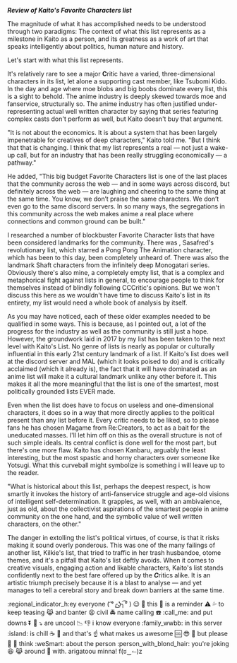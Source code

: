 _____Review of Kaito's Favorite Characters list_____

The magnitude of what it has accomplished needs to be understood through two paradigms: The context of what this list represents as a milestone in Kaito as a person, and its greatness as a work of art that speaks intelligently about politics, human nature and history.

Let's start with what this list represents.

It's relatively rare to see a major **C**ritic have a varied, three-dimensional characters in its list, let alone a supporting cast member, like Tsubomi Kido. In the day and age where moe blobs and big boobs dominate every list, this is a sight to behold. The anime industry is deeply skewed towards moe and fanservice, structurally so. The anime industry has often justified under-representing actual well written character by saying that series featuring complex casts don't perform as well, but Kaito doesn't buy that argument.

"It is not about the economics. It is about a system that has been largely impenetrable for creatives of deep characters," Kaito told me. "But I think that that is changing. I think that my list represents a real — not just a wake-up call, but for an industry that has been really struggling economically — a pathway."



He added, "This big budget Favorite Characters list is one of the last places that the community across the web — and in some ways across discord, but definitely across the web — are laughing and cheering to the same thing at the same time. You know, we don’t praise the same characters. We don’t even go to the same discord servers. In so many ways, the segregations in this community across the web makes anime a real place where connections and common ground can be built."

I researched a number of blockbuster Favorite Character lists that have been considered landmarks for the community. There was , Sasafred's revolutionary list, which starred a Pong Pong The Animation character, which has been to this day, been completely unheard of. There was also the landmark Shaft characters from the infinitely deep Monogatari series. Obviously there's also mine, a completely empty list, that is a complex and metaphorical fight against lists in general, to encourage people to think for themselves instead of blindly following CCCritic's opinions. But we won't discuss this here as we wouldn't have time to discuss Kaito's list in its entirety, my list would need a whole book of analysis by itself.

As you may have noticed, each of these older examples needed to be qualified in some ways. This is because, as I pointed out, a lot of the progress for the industry as well as the community is still just a hope. However, the groundwork laid in 2017 by my list has been taken to the next level with Kaito's List. No genre of lists is nearly as popular or culturally influential in this early 21st century landmark of a list. If Kaito's list does well at the discord server and MAL (which it looks poised to do) and is critically acclaimed (which it already is), the fact that it will have dominated as an anime list will make it a cultural landmark unlike any other before it. This makes it all the more meaningful that the list is one of the smartest, most politically grounded lists EVER made.

Even when the list does have to focus on useless and one-dimensional characters, it does so in a way that more directly applies to the political present than any list before it. Every critic needs to be liked, so to please fans he has chosen Magame from Re:Creators, to act as a bait for the uneducated masses. I'll let him off on this as the overall structure is not of such simple ideals. Its central conflict is done well for the most part, but there's one more flaw. Kaito has chosen Kanbaru, arguably the least interesting, but the most spastic and horny characters over someone like Yotsugi. What this curveball might symbolize is something i will leave up to the reader.


"What is historical about this list, perhaps the deepest respect, is how smartly it invokes the history of anti-fanservice struggle and age-old visions of intelligent self-determination. It grapples, as well, with an ambivalence, just as old, about the collectivist aspirations of the smartest people in anime community on the one hand, and the symbolic value of well written characters, on the other."

The danger in extolling the list's political virtues, of course, is that it risks making it sound overly ponderous. This was one of the many failings of another list, Kilkie's list, that tried to traffic in her trash husbandoe, otome themes, and it's a pitfall that Kaito's list deftly avoids. When it comes to creative visuals, engaging action and likable characters, Kaito's list stands confidently next to the best fare offered up by the ***C***ritics alike. It is an artistic triumph precisely because it is a blast to analyse — and yet manages to tell a cerebral story and break down barriers at the same time.




:regional_indicator_h:ey everyone ( ͡°╭͜ʖ╮͡° ) :wink: :wave: this :triumph: is a reminder :warning: :sweat_drops: to keep teasing :joy_cat: and banter :tired_face: civil :oncoming_police_car: name calling :telephone: :call_me: and put downs :arrow_double_down: :arrow_down_small: :arrow_heading_down: are uncool :chart_with_downwards_trend: :thumbsdown:
i know everyone :family_wwbb: in this server :island: is chill :coffee: :eggplant: and that's :point_up: what makes us awesome :cool: :sunglasses: :muscle: but please :pray: :pray: think :weSmart: about the person :person_with_blond_hair: you're joking :laughing: :joy_cat: around :arrows_counterclockwise: with. arigatoou minna! f(ಠ‿↼)z
